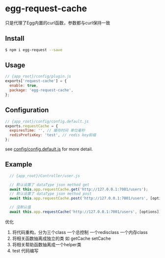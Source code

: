 # egg-request-cache
只是代理了Egg内置的curl函数，参数都与curl保持一致



## Install

```bash
$ npm i egg-request --save
```

## Usage

```js
// {app_root}/config/plugin.js
exports['request-cache'] = {
  enable: true,
  package: 'egg-request-cache',
};
```

## Configuration

```js
// {app_root}/config/config.default.js
exports.requestCache = {
  expiresTime: '', // 缓存时间 单位毫秒
  redisPrefixKey: 'test', // redis key前缀
};
```

see [config/config.default.js](config/config.default.js) for more detail.

## Example

<!-- example here -->
```javascript
  // {app_root}/Controller/user.js

  // 默认设置了 dataType json method get
  await this.app.requestCache.get('http://127.0.0.1:7001/users');
  // 默认设置了 dataType json method post
  await this.app.requestCache.post('http://127.0.0.1:7001/users', [options]);

  // 没默认值
  await this.app.requestCache('http://127.0.0.1:7001/users', [options]);
```


优化
1. 将代码重构，分为三个class  一个总控制 一个redisclass 一个内存class
2. 将相关函数抽离成独立的类 如 getCache  setCache
3. 将相关帮助函数抽离成一个helper类
4. test 代码编写
